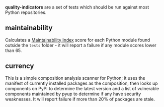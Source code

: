 **quality-indicators** are a set of tests which should be run against most Python repositories.

## maintainability

Calculates a [Maintainability Index](https://radon.readthedocs.io/en/latest/intro.html) score for each Python module found outside the `tests` folder - it will report a failure if any module scores lower than 65.

## currency

This is a simple composition analysis scanner for Python; it uses the manifest of currently installed packages as the composition, then looks up components on PyPI to determine the latest version and a list of vulnerable components maintained by pyup to determine if any have security weaknesses. It will report failure if more than 20% of packages are stale. 
